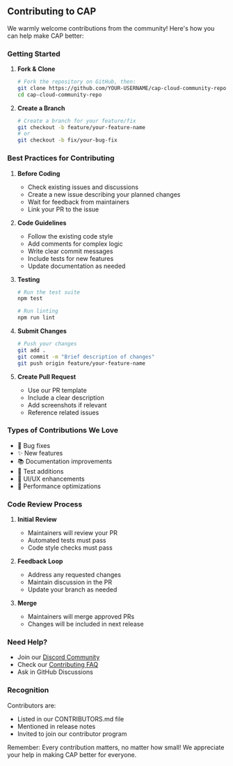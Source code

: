 ## Contributing to CAP

We warmly welcome contributions from the community! Here's how you can help make CAP better:

### Getting Started

1. **Fork & Clone**
   ```bash
   # Fork the repository on GitHub, then:
   git clone https://github.com/YOUR-USERNAME/cap-cloud-community-repo.git
   cd cap-cloud-community-repo
   ```

2. **Create a Branch**
   ```bash
   # Create a branch for your feature/fix
   git checkout -b feature/your-feature-name
   # or
   git checkout -b fix/your-bug-fix
   ```

### Best Practices for Contributing

1. **Before Coding**
   - Check existing issues and discussions
   - Create a new issue describing your planned changes
   - Wait for feedback from maintainers
   - Link your PR to the issue

2. **Code Guidelines**
   - Follow the existing code style
   - Add comments for complex logic
   - Write clear commit messages
   - Include tests for new features
   - Update documentation as needed

3. **Testing**
   ```bash
   # Run the test suite
   npm test
   
   # Run linting
   npm run lint
   ```

4. **Submit Changes**
   ```bash
   # Push your changes
   git add .
   git commit -m "Brief description of changes"
   git push origin feature/your-feature-name
   ```

5. **Create Pull Request**
   - Use our PR template
   - Include a clear description
   - Add screenshots if relevant
   - Reference related issues

### Types of Contributions We Love

- 🐛 Bug fixes
- ✨ New features
- 📚 Documentation improvements
- 🧪 Test additions
- 🎨 UI/UX enhancements
- 🔧 Performance optimizations

### Code Review Process

1. **Initial Review**
   - Maintainers will review your PR
   - Automated tests must pass
   - Code style checks must pass

2. **Feedback Loop**
   - Address any requested changes
   - Maintain discussion in the PR
   - Update your branch as needed

3. **Merge**
   - Maintainers will merge approved PRs
   - Changes will be included in next release

### Need Help?

- Join our [Discord Community](link-to-discord)
- Check our [Contributing FAQ](link-to-faq)
- Ask in GitHub Discussions

### Recognition

Contributors are:
- Listed in our CONTRIBUTORS.md file
- Mentioned in release notes
- Invited to join our contributor program

Remember: Every contribution matters, no matter how small! We appreciate your help in making CAP better for everyone.
